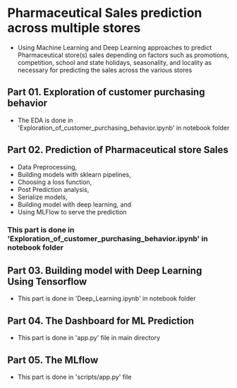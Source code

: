 # Pharmaceutical Sales prediction across multiple stores 

- Using Machine Learning and Deep Learning approaches to predict Pharmaceutical store(s) sales depending on factors such as promotions, competition, school and state holidays, seasonality, and locality as necessary for predicting the sales across the various stores

## Part 01. Exploration of customer purchasing behavior
- The EDA is done in 'Exploration_of_customer_purchasing_behavior.ipynb' in notebook folder

## Part 02. Prediction of Pharmaceutical store Sales

- Data Preprocessing,
- Building models with sklearn pipelines,
- Choosing a loss function,
- Post Prediction analysis,
- Serialize models,
- Building model with deep learning, and 
- Using MLFlow to serve the prediction

### This part is done in 'Exploration_of_customer_purchasing_behavior.ipynb' in notebook folder

## Part 03. Building model with Deep Learning Using Tensorflow 

- This part is done in 'Deep_Learning.ipynb' in notebook folder

## Part 04. The Dashboard for ML Prediction 
- This part is done in 'app.py' file in main directory

## Part 05. The MLflow 
- This part is done in 'scripts/app.py' file
